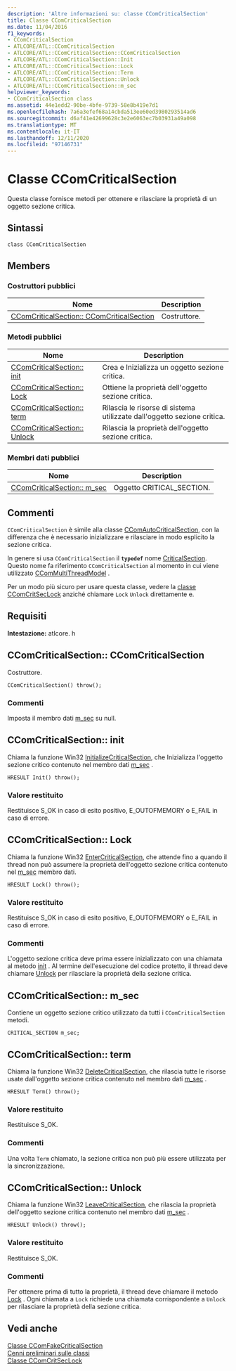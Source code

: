 ```yaml
---
description: 'Altre informazioni su: classe CComCriticalSection'
title: Classe CComCriticalSection
ms.date: 11/04/2016
f1_keywords:
- CComCriticalSection
- ATLCORE/ATL::CComCriticalSection
- ATLCORE/ATL::CComCriticalSection::CComCriticalSection
- ATLCORE/ATL::CComCriticalSection::Init
- ATLCORE/ATL::CComCriticalSection::Lock
- ATLCORE/ATL::CComCriticalSection::Term
- ATLCORE/ATL::CComCriticalSection::Unlock
- ATLCORE/ATL::CComCriticalSection::m_sec
helpviewer_keywords:
- CComCriticalSection class
ms.assetid: 44e1edd2-90be-4bfe-9739-58e8b419e7d1
ms.openlocfilehash: 7a6a3efef68a14cbda513ee60ed3980293514ad6
ms.sourcegitcommit: d6af41e42699628c3e2e6063ec7b03931a49a098
ms.translationtype: MT
ms.contentlocale: it-IT
ms.lasthandoff: 12/11/2020
ms.locfileid: "97146731"
---
```

# <a name="ccomcriticalsection-class"></a>Classe CComCriticalSection

Questa classe fornisce metodi per ottenere e rilasciare la proprietà di un oggetto sezione critica.

## <a name="syntax"></a>Sintassi

```
class CComCriticalSection
```

## <a name="members"></a>Members

### <a name="public-constructors"></a>Costruttori pubblici

|Nome|Description|
|----------|-----------------|
|[CComCriticalSection:: CComCriticalSection](#ccomcriticalsection)|Costruttore.|

### <a name="public-methods"></a>Metodi pubblici

|Nome|Description|
|----------|-----------------|
|[CComCriticalSection:: init](#init)|Crea e Inizializza un oggetto sezione critica.|
|[CComCriticalSection:: Lock](#lock)|Ottiene la proprietà dell'oggetto sezione critica.|
|[CComCriticalSection:: term](#term)|Rilascia le risorse di sistema utilizzate dall'oggetto sezione critica.|
|[CComCriticalSection:: Unlock](#unlock)|Rilascia la proprietà dell'oggetto sezione critica.|

### <a name="public-data-members"></a>Membri dati pubblici

|Nome|Description|
|----------|-----------------|
|[CComCriticalSection:: m_sec](#m_sec)|Oggetto CRITICAL_SECTION.|

## <a name="remarks"></a>Commenti

`CComCriticalSection` è simile alla classe [CComAutoCriticalSection](../../atl/reference/ccomautocriticalsection-class.md), con la differenza che è necessario inizializzare e rilasciare in modo esplicito la sezione critica.

In genere si usa `CComCriticalSection` il **`typedef`** nome [CriticalSection](ccommultithreadmodel-class.md#criticalsection). Questo nome fa riferimento `CComCriticalSection` al momento in cui viene utilizzato [CComMultiThreadModel](../../atl/reference/ccommultithreadmodel-class.md) .

Per un modo più sicuro per usare questa classe, vedere la [classe CComCritSecLock](../../atl/reference/ccomcritseclock-class.md) anziché chiamare `Lock` `Unlock` direttamente e.

## <a name="requirements"></a>Requisiti

**Intestazione:** atlcore. h

## <a name="ccomcriticalsectionccomcriticalsection"></a><a name="ccomcriticalsection"></a> CComCriticalSection:: CComCriticalSection

Costruttore.

```
CComCriticalSection() throw();
```

### <a name="remarks"></a>Commenti

Imposta il membro dati [m_sec](#m_sec) su null.

## <a name="ccomcriticalsectioninit"></a><a name="init"></a> CComCriticalSection:: init

Chiama la funzione Win32 [InitializeCriticalSection](/windows/win32/api/synchapi/nf-synchapi-initializecriticalsection), che Inizializza l'oggetto sezione critico contenuto nel membro dati [m_sec](#m_sec) .

```
HRESULT Init() throw();
```

### <a name="return-value"></a>Valore restituito

Restituisce S_OK in caso di esito positivo, E_OUTOFMEMORY o E_FAIL in caso di errore.

## <a name="ccomcriticalsectionlock"></a><a name="lock"></a> CComCriticalSection:: Lock

Chiama la funzione Win32 [EnterCriticalSection](/windows/win32/api/synchapi/nf-synchapi-entercriticalsection), che attende fino a quando il thread non può assumere la proprietà dell'oggetto sezione critica contenuto nel [m_sec](#m_sec) membro dati.

```
HRESULT Lock() throw();
```

### <a name="return-value"></a>Valore restituito

Restituisce S_OK in caso di esito positivo, E_OUTOFMEMORY o E_FAIL in caso di errore.

### <a name="remarks"></a>Commenti

L'oggetto sezione critica deve prima essere inizializzato con una chiamata al metodo [init](#init) . Al termine dell'esecuzione del codice protetto, il thread deve chiamare [Unlock](#unlock) per rilasciare la proprietà della sezione critica.

## <a name="ccomcriticalsectionm_sec"></a><a name="m_sec"></a> CComCriticalSection:: m_sec

Contiene un oggetto sezione critico utilizzato da tutti i `CComCriticalSection` metodi.

```
CRITICAL_SECTION m_sec;
```

## <a name="ccomcriticalsectionterm"></a><a name="term"></a> CComCriticalSection:: term

Chiama la funzione Win32 [DeleteCriticalSection](/windows/win32/api/synchapi/nf-synchapi-deletecriticalsection), che rilascia tutte le risorse usate dall'oggetto sezione critica contenuto nel membro dati [m_sec](#m_sec) .

```
HRESULT Term() throw();
```

### <a name="return-value"></a>Valore restituito

Restituisce S_OK.

### <a name="remarks"></a>Commenti

Una volta `Term` chiamato, la sezione critica non può più essere utilizzata per la sincronizzazione.

## <a name="ccomcriticalsectionunlock"></a><a name="unlock"></a> CComCriticalSection:: Unlock

Chiama la funzione Win32 [LeaveCriticalSection](/windows/win32/api/synchapi/nf-synchapi-leavecriticalsection), che rilascia la proprietà dell'oggetto sezione critica contenuto nel membro dati [m_sec](#m_sec) .

```
HRESULT Unlock() throw();
```

### <a name="return-value"></a>Valore restituito

Restituisce S_OK.

### <a name="remarks"></a>Commenti

Per ottenere prima di tutto la proprietà, il thread deve chiamare il metodo [Lock](#lock) . Ogni chiamata a `Lock` richiede una chiamata corrispondente a `Unlock` per rilasciare la proprietà della sezione critica.

## <a name="see-also"></a>Vedi anche

[Classe CComFakeCriticalSection](../../atl/reference/ccomfakecriticalsection-class.md)<br/>
[Cenni preliminari sulle classi](../../atl/atl-class-overview.md)<br/>
[Classe CComCritSecLock](../../atl/reference/ccomcritseclock-class.md)
